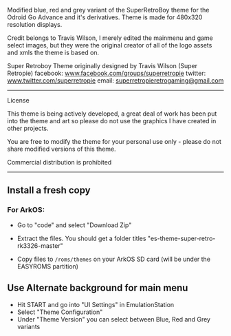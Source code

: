 Modified blue, red and grey variant of the SuperRetroBoy theme for the Odroid Go Advance and it's derivatives. Theme is made for 480x320 resolution displays.

Credit belongs to Travis Wilson, I merely edited the mainmenu and game select images, but they were the original creator of all of the logo assets and xmls the theme is based on. 

Super Retroboy Theme originally designed by Travis Wilson (Super Retropie)
facebook:		www.facebook.com/groups/superretropie
twitter:		www.twitter.com/superretropie
email:			superretropieretrogaming@gmail.com

------------------------------------------------------------------------------------------

License

This theme is being actively developed, a great deal of work has been put into the theme and art so please do not use the graphics I have created in other projects.

You are free to modify the theme for your personal use only - please do not share modified versions of this theme.

Commercial distribution is prohibited

------------------------------------------------------------------------------------------

## Install a fresh copy
### For ArkOS:

- Go to "code" and select "Download Zip"

- Extract the files. You should get a folder titles "es-theme-super-retro-rk3326-master"

- Copy files to `/roms/themes` on your ArkOS SD card (will be under the EASYROMS partition)

## Use Alternate background for main menu
- Hit START and go into "UI Settings" in EmulationStation
- Select "Theme Configuration"
- Under "Theme Version" you can select between Blue, Red and Grey variants

